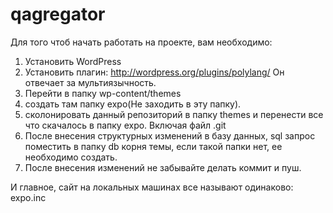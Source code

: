 qagregator
==========

Для того чтоб начать работать на проекте, вам необходимо:

1. Установить WordPress
2. Установить плагин: http://wordpress.org/plugins/polylang/
Он отвечает за мультиязычность.
3. Перейти в папку wp-content/themes
4. создать там папку expo(Не заходить в эту папку).
5. сколонировать данный репозиторий в папку themes и перенести все что скачалось в папку expo. Включая файл .git
6. После внесения структурных изменений в базу данных, sql запрос поместить в папку db корня темы, если такой папки нет, ее необходимо создать.
7. После внесения изменений не забывайте делать коммит и пуш.

И главное, сайт на локальных машинах все называют одинаково: expo.inc
